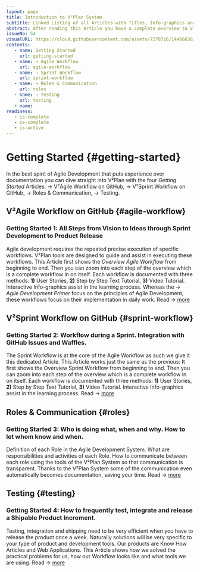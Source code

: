 ```yaml
---
layout: page
title: Introduction to V²Plan System
subtitle: Linked Listing of all Articles with Titles, Info-graphics and Abstracts.
abstract: After reading this Article you have a complete overview to V²Plan and you will know what each Article is about so that you can focus your further reading on the topics you are interested in. The content will change with progress of development of V²Plan. In the beginning we focus more on guiding development whereas with ongoing completion focus will shift to user documentation. As with all V² projects the progress bar shows you how usable each article or feature is at this time. We started using V²Plan to manage ourselves right from the get go. In the best spirit of <a href="https://en.wikipedia.org/wiki/Eating_your_own_dog_food">Eating your own dog food.</a>
issueNo: 54
visualURL: https://cloud.githubusercontent.com/assets/7278716/14466638/3a39ff76-010a-11e6-803d-2822584a79b3.jpg
contents:
   - name: Getting Started
     url: getting-started
   - name: → Agile Workflow
     url: agile-workflow
   - name: → Sprint Workflow
     url: sprint-workflow
   - name: → Roles & Communication
     url: roles
   - name: → Testing
     url: testing
   - name: 
readiness:
   - is-complete
   - is-complete
   - is-active
---
```



# Getting Started {#getting-started}

In the best spirit of Agile Development that puts experience over documentation you can dive straight into V²Plan with the four *Getting Started* Articles: → V²Agile Workflow on GitHub, → V²Sprint Workflow on GitHub, → Roles & Communication, → Testing.

## V²Agile Workflow on GitHub {#agile-workflow}

### Getting Started 1: All Steps from Vision to Ideas through Sprint Development to Product Release

Agile development requires the repeated precise execution of specific workflows. V²Plan tools are designed to guide and assist in executing these workflows. This Article first shows the *Overview Agile Workflow* from beginning to end. Then you can zoom into each step of the overview which is a complete workflow in on itself. Each workflow is documented with three methods: **1)** User Stories, **2)** Step by Step Text Tutorial, **3)** Video Tutorial. Interactive Info-graphics assist in the learning process. Whereas the → *Agile Development Primer* focus on the principles of Agile Development, these workflows focus on their implementation in daily work. Read → [more](/plan/agile/getting-started/agile-workflow/)


## V²Sprint Workflow on GitHub {#sprint-workflow}

### Getting Started 2: Workflow during a Sprint. Integration with GitHub Issues and Waffles.

The Sprint Workflow is at the core of the Agile Workflow as such we give it this dedicated  Article. This Article works just the same as the previous: It first shows the Overview Sprint Workflow from beginning to end. Then you can zoom into each step of the overview which is a complete workflow in on itself. Each workflow is documented with three methods: **1)** User Stories, **2)** Step by Step Text Tutorial, **3)** Video Tutorial. Interactive Info-graphics assist in the learning process. Read → [more](/plan/agile/getting-started/sprint-workflow/)




## Roles & Communication {#roles}

### Getting Started 3: Who is doing what, when and why. How to let whom know and when.

Definition of each Role in the Agile Development System. What are responsibilities and activities of each Role. How to communicate between each role using the tools of the V²Plan System so that communication is transparent. Thanks to the V²Plan System some of the communication even automatically becomes documentation, saving your time. Read → [more](/agile/getting-started/roles/)



## Testing {#testing}

### Getting Started 4: How to frequently test, integrate and release a Shipable Product Increment.

Testing, integration and shipping need to be very efficient when you have to release the product once a week. Naturally solutions will be very specific to your type of product and development tools. Our products are Know How Articles and Web Applications. This Article shows how we solved the practical problems for us, how our Workflow looks like and what tools we are using. Read → [more](/plan/agile/getting-started/iterations/)





